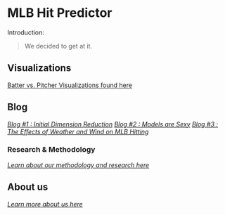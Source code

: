 # MLB Hit Predictor


Introduction:
 > We decided to get at it.


## Visualizations

[Batter vs. Pitcher Visualizations found here](https://eglouberman.github.io/MLB-hit-predictor/docs/data_viz.html)


## Blog

[*Blog  #1 : Initial Dimension Reduction*](https://eglouberman.github.io/MLB-hit-predictor/docs/Blog-1.html)
[*Blog  #2 : Models are Sexy*](https://eglouberman.github.io/MLB-hit-predictor/docs/Blog-2.html)
[*Blog  #3 : The Effects of Weather and Wind on MLB Hitting*](https://eglouberman.github.io/MLB-hit-predictor/docs/Blog-3.html)


### Research & Methodology

[*Learn about our methodology and research here*](https://eglouberman.github.io/MLB-hit-predictor/docs/r_a.html)


## About us

[*Learn more about us here*](https://eglouberman.github.io/MLB-hit-predictor/docs/about.html)
